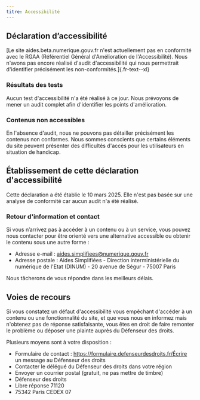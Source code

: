 ```yaml
---
titre: Accessibilité
---
```


## Déclaration d’accessibilité

[Le site aides.beta.numerique.gouv.fr n'est actuellement pas en conformité avec le RGAA (Référentiel Général d'Amélioration de l'Accessibilité). Nous n'avons pas encore réalisé d'audit d'accessibilité qui nous permettrait d'identifier précisément les non-conformités.]{.fr-text--xl}

### Résultats des tests

Aucun test d'accessibilité n'a été réalisé à ce jour. Nous prévoyons de mener un audit complet afin d'identifier les points d'amélioration.

### Contenus non accessibles

En l'absence d'audit, nous ne pouvons pas détailler précisément les contenus non conformes. Nous sommes conscients que certains éléments du site peuvent présenter des difficultés d'accès pour les utilisateurs en situation de handicap.

## Établissement de cette déclaration d'accessibilité

Cette déclaration a été établie le 10 mars 2025. Elle n'est pas basée sur une analyse de conformité car aucun audit n'a été réalisé.

### Retour d'information et contact

Si vous n’arrivez pas à accéder à un contenu ou à un service, vous pouvez nous contacter pour être orienté vers une alternative accessible ou obtenir le contenu sous une autre forme :

- Adresse e-mail : aides.simplifiees@numerique.gouv.fr
- Adresse postale : Aides Simplifiées - Direction interministérielle du numérique de l'Etat (DINUM) - 20 avenue de Ségur - 75007 Paris

Nous tâcherons de vous répondre dans les meilleurs délais.

## Voies de recours

Si vous constatez un défaut d'accessibilité vous empêchant d'accéder à un contenu ou une fonctionnalité du site, et que vous nous en informez mais n'obtenez pas de réponse satisfaisante, vous êtes en droit de faire remonter le problème ou déposer une plainte auprès du Défenseur des droits.

Plusieurs moyens sont à votre disposition :

- Formulaire de contact : https://formulaire.defenseurdesdroits.fr/Écrire un message au Défenseur des droits
- Contacter le délégué du Défenseur des droits dans votre région
- Envoyer un courrier postal (gratuit, ne pas mettre de timbre)
- Défenseur des droits
- Libre réponse 71120
- 75342 Paris CEDEX 07
